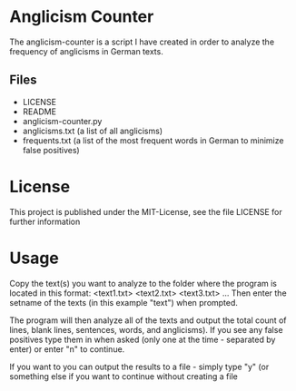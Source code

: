 Anglicism Counter
=================
The anglicism-counter is a script I have created in order to analyze the frequency of anglicisms in German texts.

Files
-----
 - LICENSE
 - README
 - anglicism-counter.py
 - anglicisms.txt (a list of all anglicisms)
 - frequents.txt (a list of the most frequent words in German to minimize false positives)

License
=======
This project is published under the MIT-License, see the file LICENSE for further information

Usage
=====
Copy the text(s) you want to analyze to the folder where the program is located in this format:
<text1.txt>
<text2.txt>
<text3.txt>
...
Then enter the setname of the texts (in this example "text") when prompted.

The program will then analyze all of the texts and output the total count of lines, blank lines, sentences, words, and anglicisms).
If you see any false positives type them in when asked (only one at the time - separated by enter) or enter "n" to continue.

If you want to you can output the results to a file - simply type "y" (or something else if you want to continue without creating a file
